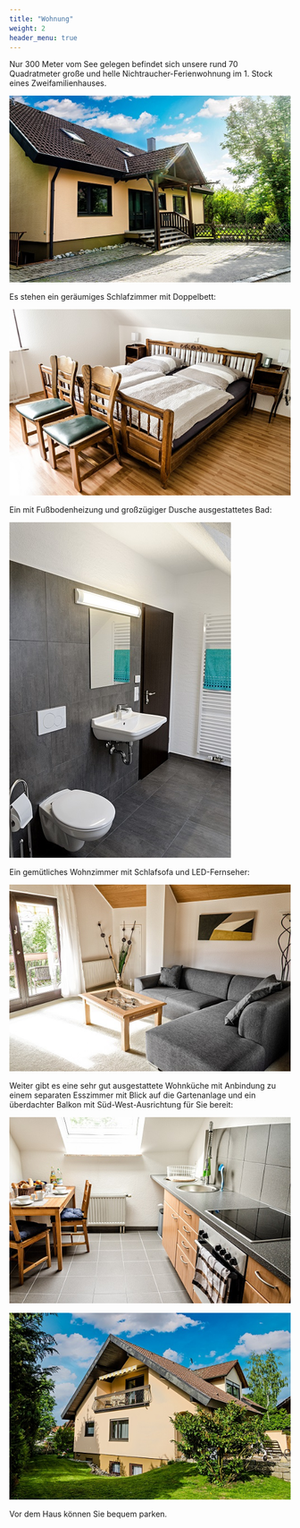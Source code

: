 ```yaml
---
title: "Wohnung"
weight: 2
header_menu: true
---
```


Nur 300 Meter vom See gelegen befindet sich unsere rund 70 Quadratmeter große und helle
Nichtraucher-Ferienwohnung im 1. Stock eines Zweifamilienhauses.

![Haus](images/haus.jpg)

Es stehen ein geräumiges Schlafzimmer mit Doppelbett:

![Doppelbett](images/doppelbett.jpg)

Ein mit Fußbodenheizung und großzügiger Dusche ausgestattetes Bad:

![Bad](images/bad.jpg)

Ein gemütliches Wohnzimmer mit Schlafsofa und LED-Fernseher:

![Wohnzimmer](images/wohnzimmer.jpg)

Weiter gibt es eine sehr gut ausgestattete Wohnküche mit Anbindung zu einem separaten Esszimmer mit
Blick auf die Gartenanlage und ein überdachter Balkon mit Süd-West-Ausrichtung für Sie bereit:

![Küche](images/kueche.jpg)

![Balkon](images/balkon.jpg)

Vor dem Haus können Sie bequem parken.
